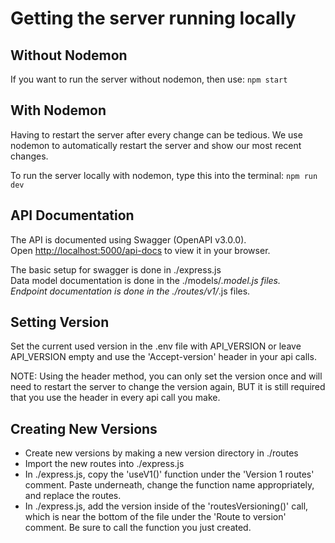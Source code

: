 # Getting the server running locally

## Without Nodemon

If you want to run the server without nodemon, then use: `npm start`

## With Nodemon

Having to restart the server after every change can be tedious. We use nodemon to automatically restart the server and show our most recent changes.

To run the server locally with nodemon, type this into the terminal: `npm run dev`

## API Documentation

The API is documented using Swagger (OpenAPI v3.0.0).\
Open [http://localhost:5000/api-docs](http://localhost:5000/api-docs) to view it in your browser.

The basic setup for swagger is done in ./express.js\
Data model documentation is done in the ./models/_.model.js files.\
Endpoint documentation is done in the ./routes/v1/_.js files.

## Setting Version

Set the current used version in the .env file with API_VERSION or
leave API_VERSION empty and use the 'Accept-version' header in your api calls.

NOTE: Using the header method, you can only set the version once and will need to
restart the server to change the version again, BUT it is still required that you
use the header in every api call you make.

## Creating New Versions

- Create new versions by making a new version directory in ./routes
- Import the new routes into ./express.js
- In ./express.js, copy the 'useV1()' function under the 'Version 1 routes' comment.
  Paste underneath, change the function name appropriately, and replace the routes.
- In ./express.js, add the version inside of the 'routesVersioning()' call,
  which is near the bottom of the file under the 'Route to version' comment.
  Be sure to call the function you just created.
